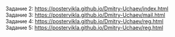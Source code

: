 Задание 2:
https://postervikla.github.io/Dmitry-Uchaev/index.html </br>
Задание 3:
https://postervikla.github.io/Dmitry-Uchaev/mail.html </br>
Задание 4:
https://postervikla.github.io/Dmitry-Uchaev/reg.html </br>
Задание 5:
https://postervikla.github.io/Dmitry-Uchaev/reg.html </br>
